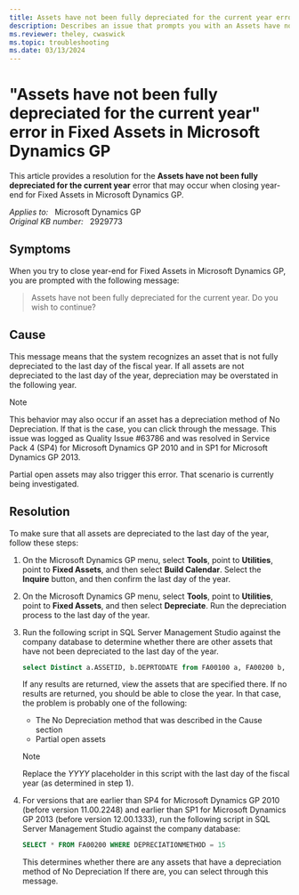 ```yaml
---
title: Assets have not been fully depreciated for the current year error in Fixed Assets
description: Describes an issue that prompts you with an Assets have not been fully depreciated for the current year message when you try to close the year in Fixed Assets in Microsoft Dynamics GP.
ms.reviewer: theley, cwaswick
ms.topic: troubleshooting
ms.date: 03/13/2024
---
```

# "Assets have not been fully depreciated for the current year" error in Fixed Assets in Microsoft Dynamics GP

This article provides a resolution for the **Assets have not been fully depreciated for the current year** error that may occur when closing year-end for Fixed Assets in Microsoft Dynamics GP.

_Applies to:_ &nbsp; Microsoft Dynamics GP  
_Original KB number:_ &nbsp; 2929773

## Symptoms

When you try to close year-end for Fixed Assets in Microsoft Dynamics GP, you are prompted with the following message:

> Assets have not been fully depreciated for the current year. Do you wish to continue?

## Cause

This message means that the system recognizes an asset that is not fully depreciated to the last day of the fiscal year. If all assets are not depreciated to the last day of the year, depreciation may be overstated in the following year.

> [!NOTE]
> This behavior may also occur if an asset has a depreciation method of No Depreciation. If that is the case, you can click through the message. This issue was logged as Quality Issue #63786 and was resolved in Service Pack 4 (SP4) for Microsoft Dynamics GP 2010 and in SP1 for Microsoft Dynamics GP 2013.

Partial open assets may also trigger this error. That scenario is currently being investigated.

## Resolution

To make sure that all assets are depreciated to the last day of the year, follow these steps:

1. On the Microsoft Dynamics GP menu, select **Tools**, point to **Utilities**, point to **Fixed Assets**, and then select **Build Calendar**. Select the **Inquire** button, and then confirm the last day of the year.

2. On the Microsoft Dynamics GP menu, select **Tools**, point to **Utilities**, point to **Fixed Assets**, and then select **Depreciate**. Run the depreciation process to the last day of the year.

3. Run the following script in SQL Server Management Studio against the company database to determine whether there are other assets that have not been depreciated to the last day of the year.

    ```sql
    select Distinct a.ASSETID, b.DEPRTODATE from FA00100 a, FA00200 b, FA40200 c where a.ASSETINDEX=b.ASSETINDEX and c.BOOKINDX=b.BOOKINDX and a.ASSETSTATUS not in (3,4) and b.FULLYDEPRFLAG='N' and b.DEPRTODATE < (select top 1 PERIODENDDATE from FA42100 where FISCALYEAR='YYYY' order by PERIODID desc) and b.DEPRECIATIONMETHOD <> 15
    ```

    If any results are returned, view the assets that are specified there. If no results are returned, you should be able to close the year. In that case, the problem is probably one of the following:

   - The No Depreciation method that was described in the Cause section
   - Partial open assets

   > [!NOTE]
   > Replace the *YYYY* placeholder in this script with the last day of the fiscal year (as determined in step 1).

4. For versions that are earlier than SP4 for Microsoft Dynamics GP 2010 (before version 11.00.2248) and earlier than SP1 for Microsoft Dynamics GP 2013 (before version 12.00.1333), run the following script in SQL Server Management Studio against the company database:

    ```sql
    SELECT * FROM FA00200 WHERE DEPRECIATIONMETHOD = 15
    ```

   This determines whether there are any assets that have a depreciation method of No Depreciation  If there are, you can select through this message.
